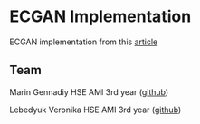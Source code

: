 # ECGAN Implementation

ECGAN implementation from this [article](https://arxiv.org/pdf/2003.13898.pdf)

## Team

Marin Gennadiy HSE AMI 3rd year ([github](https://github.com/gennadiymarin))

Lebedyuk Veronika  HSE AMI 3rd year ([github](https://github.com/nikalebed))
